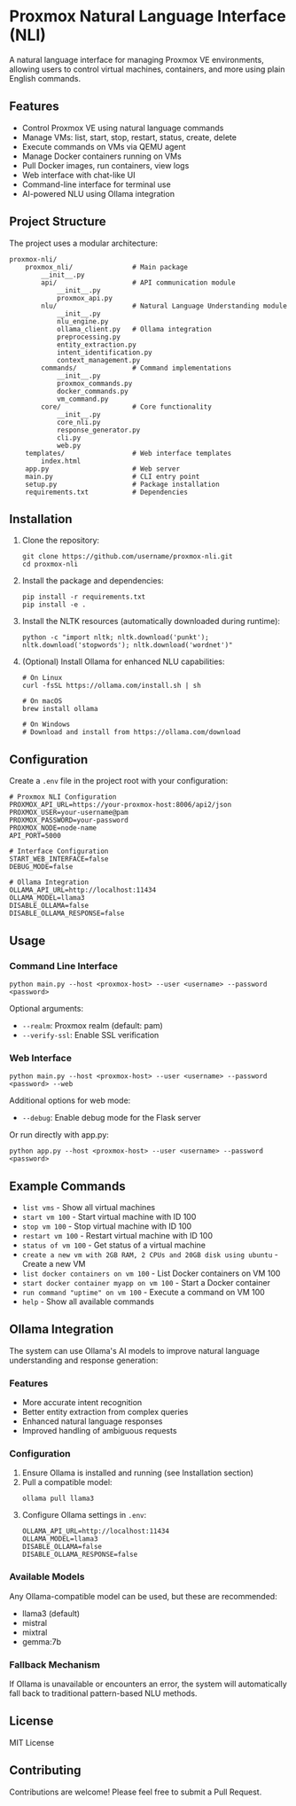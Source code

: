 # Proxmox Natural Language Interface (NLI)

A natural language interface for managing Proxmox VE environments, allowing users to control virtual machines, containers, and more using plain English commands.

## Features

- Control Proxmox VE using natural language commands
- Manage VMs: list, start, stop, restart, status, create, delete
- Execute commands on VMs via QEMU agent
- Manage Docker containers running on VMs
- Pull Docker images, run containers, view logs
- Web interface with chat-like UI
- Command-line interface for terminal use
- AI-powered NLU using Ollama integration

## Project Structure

The project uses a modular architecture:

```
proxmox-nli/
    proxmox_nli/               # Main package
        __init__.py
        api/                   # API communication module
            __init__.py
            proxmox_api.py
        nlu/                   # Natural Language Understanding module
            __init__.py
            nlu_engine.py
            ollama_client.py   # Ollama integration
            preprocessing.py
            entity_extraction.py
            intent_identification.py
            context_management.py
        commands/              # Command implementations
            __init__.py
            proxmox_commands.py
            docker_commands.py
            vm_command.py
        core/                  # Core functionality
            __init__.py
            core_nli.py
            response_generator.py
            cli.py
            web.py
    templates/                 # Web interface templates
        index.html
    app.py                     # Web server
    main.py                    # CLI entry point
    setup.py                   # Package installation
    requirements.txt           # Dependencies
```

## Installation

1. Clone the repository:
   ```
   git clone https://github.com/username/proxmox-nli.git
   cd proxmox-nli
   ```

2. Install the package and dependencies:
   ```
   pip install -r requirements.txt
   pip install -e .
   ```

3. Install the NLTK resources (automatically downloaded during runtime):
   ```
   python -c "import nltk; nltk.download('punkt'); nltk.download('stopwords'); nltk.download('wordnet')"
   ```

4. (Optional) Install Ollama for enhanced NLU capabilities:
   ```
   # On Linux
   curl -fsSL https://ollama.com/install.sh | sh
   
   # On macOS
   brew install ollama
   
   # On Windows
   # Download and install from https://ollama.com/download
   ```

## Configuration

Create a `.env` file in the project root with your configuration:

```
# Proxmox NLI Configuration
PROXMOX_API_URL=https://your-proxmox-host:8006/api2/json
PROXMOX_USER=your-username@pam
PROXMOX_PASSWORD=your-password
PROXMOX_NODE=node-name
API_PORT=5000

# Interface Configuration
START_WEB_INTERFACE=false
DEBUG_MODE=false

# Ollama Integration
OLLAMA_API_URL=http://localhost:11434
OLLAMA_MODEL=llama3
DISABLE_OLLAMA=false
DISABLE_OLLAMA_RESPONSE=false
```

## Usage

### Command Line Interface

```
python main.py --host <proxmox-host> --user <username> --password <password>
```

Optional arguments:
- `--realm`: Proxmox realm (default: pam)
- `--verify-ssl`: Enable SSL verification

### Web Interface

```
python main.py --host <proxmox-host> --user <username> --password <password> --web
```

Additional options for web mode:
- `--debug`: Enable debug mode for the Flask server

Or run directly with app.py:
```
python app.py --host <proxmox-host> --user <username> --password <password>
```

## Example Commands

- `list vms` - Show all virtual machines
- `start vm 100` - Start virtual machine with ID 100
- `stop vm 100` - Stop virtual machine with ID 100
- `restart vm 100` - Restart virtual machine with ID 100
- `status of vm 100` - Get status of a virtual machine
- `create a new vm with 2GB RAM, 2 CPUs and 20GB disk using ubuntu` - Create a new VM
- `list docker containers on vm 100` - List Docker containers on VM 100
- `start docker container myapp on vm 100` - Start a Docker container
- `run command "uptime" on vm 100` - Execute a command on VM 100
- `help` - Show all available commands

## Ollama Integration

The system can use Ollama's AI models to improve natural language understanding and response generation:

### Features
- More accurate intent recognition
- Better entity extraction from complex queries
- Enhanced natural language responses
- Improved handling of ambiguous requests

### Configuration
1. Ensure Ollama is installed and running (see Installation section)
2. Pull a compatible model:
   ```
   ollama pull llama3
   ```
3. Configure Ollama settings in `.env`:
   ```
   OLLAMA_API_URL=http://localhost:11434
   OLLAMA_MODEL=llama3
   DISABLE_OLLAMA=false
   DISABLE_OLLAMA_RESPONSE=false
   ```

### Available Models
Any Ollama-compatible model can be used, but these are recommended:
- llama3 (default)
- mistral
- mixtral
- gemma:7b

### Fallback Mechanism
If Ollama is unavailable or encounters an error, the system will automatically fall back to traditional pattern-based NLU methods.

## License

MIT License

## Contributing

Contributions are welcome! Please feel free to submit a Pull Request.